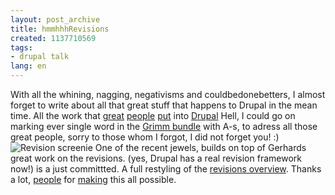 ```yaml
---
layout: post_archive
title: hmmhhhRevisions
created: 1137710569
tags:
- drupal talk
lang: en
---
```

With all the whining, nagging, negativisms and couldbedonebetters, I almost forget to write about all that great stuff that happens to Drupal in the mean time. All the work that <a href="http://acko.net/">great</a> <a href="http://drupal.org/services/gerhard">people</a> <a href="http://www.drupal4hu.com/">put</a> into <a href="http://www.buytaert.net/">Drupal</a> Hell, I could go on marking ever single word in the <a href="http://en.wikipedia.org/wiki/Brothers_Grimm">Grimm bundle</a> with A-s, to adress all those great people, sorry to those whom I forgot, I did not forget you! :)
<img src="http://www.webschuur.com/sites/webschuur.com/files/rev_0.png" alt="Revision screenie"/>
One of the recent jewels, builds on top of Gerhards great work on the revisions. (yes, Drupal has a real revision framework now!) is a just committted. A full restyling of the <a href="http://drupal.org/node/42072">revisions overview</a>. Thanks a lot, <a href="http://drupal.org/user/12932">people</a> for <a href="http://www.quillem.com/">making</a> this all possible.<!--break-->

